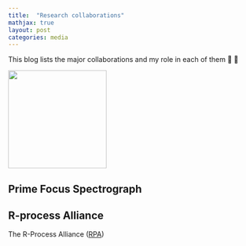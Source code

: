 ```yaml
---
title:  "Research collaborations"
mathjax: true
layout: post
categories: media
---
```


This blog lists the major collaborations and my role in each of them 🚀 🚀

[<img src="https://user-images.githubusercontent.com/35367221/196019919-07f9dc6d-766f-46f7-81ea-587e0587d867.png" width="200" height="200">](https://sites.google.com/view/rprocessalliance/meet-the-team?authuser=0)



## Prime Focus Spectrograph 


## R-process Alliance

The R-Process Alliance ([RPA](https://sites.google.com/view/rprocessalliance/meet-the-team?authuser=0))



